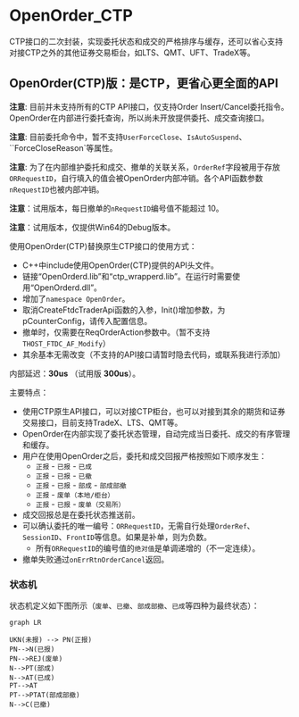 # OpenOrder_CTP
CTP接口的二次封装，实现委托状态和成交的严格排序与缓存，还可以省心支持对接CTP之外的其他证券交易柜台，如LTS、QMT、UFT、TradeX等。

## OpenOrder(CTP)版：是CTP，更省心更全面的API

**注意**: 目前并未支持所有的CTP API接口，仅支持Order Insert/Cancel委托指令。OpenOrder在内部进行委托查询，所以尚未开放提供委托、成交查询接口。

**注意**: 目前委托命令中，暂不支持`UserForceClose`、`IsAutoSuspend`、``ForceCloseReason`等属性。

**注意**: 为了在内部维护委托和成交、撤单的关联关系，`OrderRef`字段被用于存放`ORRequestID`，自行填入的值会被OpenOrder内部冲销。各个API函数参数`nRequestID`也被内部冲销。

**注意**：试用版本，每日撤单的`nRequestID`编号值不能超过 10。

**注意**：试用版本，仅提供Win64的Debug版本。

使用OpenOrder(CTP)替换原生CTP接口的使用方式：
- C++中include使用OpenOrder(CTP)提供的API头文件。
- 链接“OpenOrderd.lib”和“ctp_wrapperd.lib”。在运行时需要使用“OpenOrderd.dll”。
- 增加了`namespace OpenOrder`。
- 取消CreateFtdcTraderApi函数的入参，Init()增加参数，为pCounterConfig，请传入配置信息。
- 撤单时，仅需要在ReqOrderAction参数中。（暂不支持`THOST_FTDC_AF_Modify`）
- 其余基本无需改变（不支持的API接口请暂时隐去代码，或联系我进行添加）

内部延迟：**30us** （试用版 **300us**）。

主要特点：
- 使用CTP原生API接口，可以对接CTP柜台，也可以对接到其余的期货和证券交易接口，目前支持TradeX、LTS、QMT等。
- OpenOrder在内部实现了委托状态管理，自动完成当日委托、成交的有序管理和缓存。
- 用户在使用OpenOrder之后，委托和成交回报严格按照如下顺序发生：
    - `正报` - `已报` - `已成`
    - `正报` - `已报` - `已撤`
    - `正报` - `已报` - `部成` - `部成部撤 `
    - `正报` - `废单（本地/柜台）`
    - `正报` - `已报` - `废单（交易所）`
- 成交回报总是在委托状态推送前。
- 可以确认委托的唯一编号：`ORRequestID`，无需自行处理`OrderRef`、`SessionID`、`FrontID`等信息。如果是补单，则为负数。
    - 所有`ORRequestID`的编号值的`绝对值`是单调递增的（不一定连续）。
- 撤单失败通过`onErrRtnOrderCancel`返回。

### 状态机
状态机定义如下图所示（`废单`、`已撤`、`部成部撤`、`已成`等四种为最终状态）：

```mermaid
graph LR

UKN(未报) --> PN(正报)
PN-->N(已报)
PN-->REJ(废单)
N-->PT(部成)
N-->AT(已成)
PT-->AT
PT-->PTAT(部成部撤)
N-->C(已撤)
```


